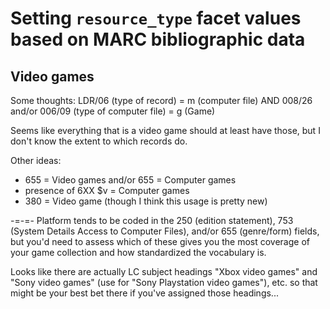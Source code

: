 # Setting `resource_type` facet values based on MARC bibliographic data
## Video games
Some thoughts:
LDR/06 (type of record) = m (computer file)
AND
008/26 and/or 006/09 (type of computer file) = g (Game)

Seems like everything that is a video game should at least have those, but I don't know the extent to which records do.

Other ideas: 
- 655 = Video games and/or 655 = Computer games
- presence of 6XX $v = Computer games
- 380 = Video game (though I think this usage is pretty new)

-=-=-
Platform tends to be coded in the 250 (edition statement), 753 (System Details Access to Computer Files), and/or 655 (genre/form) fields, but you'd need to assess which of these gives you the most coverage of your game collection and how standardized the vocabulary is. 

Looks like there are actually LC subject headings "Xbox video games" and "Sony video games" (use for "Sony Playstation video games"), etc. so that might be your best bet there if you've assigned those headings...

